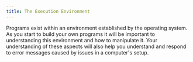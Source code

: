 ```yaml
---
title: The Execution Environment
---
```


Programs exist within an environment established by the operating system. As you start to build your own programs it will be important to understanding this environment and how to manipulate it. Your understanding of these aspects will also help you understand and respond to error messages caused by issues in a computer's setup.

